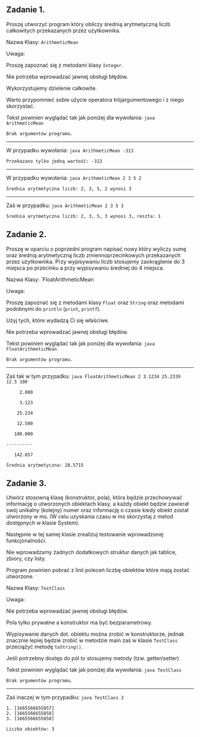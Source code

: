 ## Zadanie 1.

Proszę utworzyć program który obliczy średnią arytmetyczną liczb całkowitych przekazanych przez użytkownika.

Nazwa Klasy: `ArithmeticMean`

Uwaga:

Proszę zapoznać się z metodami klasy `Integer`.

Nie potrzeba wprowadzać jawnej obsługi błędów.

Wykorzystujemy dzielenie całkowite.

Warto przypomnieć sobie użycie operatora trójargumentowego i z niego skorzystać.

Tekst powinien wyglądać tak jak poniżej dla wywołania: `java ArithmeticMean`

```
Brak argumentów programu.
```
---
W przypadku wywołania: `java ArithmeticMean -313`

```
Przekazano tylko jedną wartość: -313
```
---
W przypadku wywołania: `java ArithmeticMean 2 3 5 2`

```
Średnia arytmetyczna liczb: 2, 3, 5, 2 wynosi 3
```
---
Zaś w przypadku: `java ArithmeticMean 2 3 5 3`

```
Średnia arytmetyczna liczb: 2, 3, 5, 3 wynosi 3, reszta: 1
```


## Zadanie 2.

Proszę w oparciu o poprzedni program napisać nowy który wyliczy sumę oraz średnią arytmetyczną liczb zmiennoprzecinkowych przekazanych przez użytkownika. Przy wypisywaniu liczb stosujemy zaokrąglenie do 3 miejsca po przecinku a przy wypisywaniu średniej do 4 miejsca.

Nazwa Klasy: `FloatArithmeticMean

Uwaga:

Proszę zapoznać się z metodami klasy `Float` oraz `String` oraz metodami podobnymi do `println` (`print`, `printf`).

Użyj tych, które wydadzą Ci się właściwe.

Nie potrzeba wprowadzać jawnej obsługi błędów.

Tekst powinien wyglądać tak jak poniżej dla wywołania: `java FloatArithmeticMean`
```
Brak argumentów programu.
```
---
Zaś tak w tym przypadku: `java FloatArithmeticMean 2 3.1234 25.2339 12.5 100`

```
     2.000

     3.123

    25.234

    12.500

   100.000

----------

   142.857
   
Średnia arytmetyczna: 28.5715
```


## Zadanie 3.

Utwórz stosowną klasę (konstruktor, pola), która będzie przechowywać informację o utworzonych obiektach klasy, a każdy obiekt będzie zawierał swój unikalny (kolejny) numer oraz informację o czasie kiedy obiekt został utworzony w ms. (W celu uzyskania czasu w ms skorzystaj z metod dostępnych w klasie System).

Następnie w tej samej klasie zrealizuj testowanie wprowadzonej funkcjonalności.

Nie wprowadzamy żadnych dodatkowych struktur danych jak tablice, zbiory, czy listy.

Program powinien pobrać z linii poleceń liczbę obiektów które mają zostać utworzone.

Nazwa Klasy: `TestClass`

Uwaga:

Nie potrzeba wprowadzać jawnej obsługi błędów.

Pola tylko prywatne a konstruktor ma być bezparametrowy.

Wypisywanie danych dot. obiektu można zrobić w konstruktorze, jednak znacznie lepiej będzie zrobić w metodzie main zaś w klasie `TestClass` przeciążyć metodę `toString()`.

Jeśli potrzebny dostęp do pól to stosujemy metody (tzw. getter/setter)

Tekst powinien wyglądać tak jak poniżej dla wywołania: `java TestClass`

```
Brak argumentów programu.
```
---
Zaś inaczej w tym przypadku: `java TestClass 3`
```
1. [1665566655857]
2. [1665566655858]
3. [1665566655858]

Liczba obiektów: 3
```
